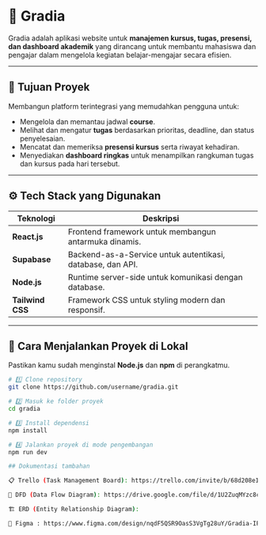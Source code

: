 # 🧠 Gradia

Gradia adalah aplikasi website untuk **manajemen kursus, tugas, presensi, dan dashboard akademik** yang dirancang untuk membantu mahasiswa dan pengajar dalam mengelola kegiatan belajar-mengajar secara efisien.

---

## 🎯 Tujuan Proyek

Membangun platform terintegrasi yang memudahkan pengguna untuk:
- Mengelola dan memantau jadwal **course**.
- Melihat dan mengatur **tugas** berdasarkan prioritas, deadline, dan status penyelesaian.
- Mencatat dan memeriksa **presensi kursus** serta riwayat kehadiran.
- Menyediakan **dashboard ringkas** untuk menampilkan rangkuman tugas dan kursus pada hari tersebut.

---

## ⚙️ Tech Stack yang Digunakan

| Teknologi | Deskripsi |
|------------|------------|
| **React.js** | Frontend framework untuk membangun antarmuka dinamis. |
| **Supabase** | Backend-as-a-Service untuk autentikasi, database, dan API. |
| **Node.js** | Runtime server-side untuk komunikasi dengan database. |
| **Tailwind CSS** | Framework CSS untuk styling modern dan responsif. |

---

## 🚀 Cara Menjalankan Proyek di Lokal

Pastikan kamu sudah menginstal **Node.js** dan **npm** di perangkatmu.

```bash
# 1️⃣ Clone repository
git clone https://github.com/username/gradia.git

# 2️⃣ Masuk ke folder proyek
cd gradia

# 3️⃣ Install dependensi
npm install

# 4️⃣ Jalankan proyek di mode pengembangan
npm run dev

## Dokumentasi tambahan

📋 Trello (Task Management Board): https://trello.com/invite/b/68d208e1625af5e34abedf2b/ATTI34d33434fb1088ca264cfed492e75e581F9F40E2/gradia

🧩 DFD (Data Flow Diagram): https://drive.google.com/file/d/1U2ZuqMYzc8cX8WK3452YKQt9UzFVRgAo/view?usp=sharing

🏗️ ERD (Entity Relationship Diagram): 

📘 Figma : https://www.figma.com/design/nqdF5QSR9OasS3VgTg28uY/Gradia-IPPL?node-id=0-1&t=RjNPmtLwsknfT310-1 
